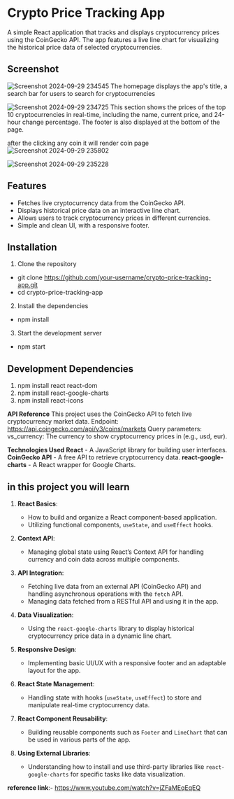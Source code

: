 # Crypto Price Tracking App

A simple React application that tracks and displays cryptocurrency prices using the CoinGecko API. The app features a live line chart for visualizing the historical price data of selected cryptocurrencies.

## Screenshot

![Screenshot 2024-09-29 234545](https://github.com/user-attachments/assets/4868efc2-166e-44ea-999c-5ba05bd55fd2)
The homepage displays the app's title, a search bar for users to search for cryptocurrencies

![Screenshot 2024-09-29 234725](https://github.com/user-attachments/assets/122d2776-9a74-4bb9-a31f-577dbc12eb5f)
This section shows the prices of the top 10 cryptocurrencies in real-time, including the name, current price, and 24-hour change percentage. The footer is also displayed at the bottom of the page.

after the clicking any coin it will render coin page 
![Screenshot 2024-09-29 235802](https://github.com/user-attachments/assets/f08c973c-dfea-4fd1-93a2-8dab25860bf5)

![Screenshot 2024-09-29 235228](https://github.com/user-attachments/assets/66524b48-4bfb-40eb-9c05-d206aa094a7b)


## Features
- Fetches live cryptocurrency data from the CoinGecko API.
- Displays historical price data on an interactive line chart.
- Allows users to track cryptocurrency prices in different currencies.
- Simple and clean UI, with a responsive footer.

## Installation
1) Clone the repository
- git clone https://github.com/your-username/crypto-price-tracking-app.git
- cd crypto-price-tracking-app

2) Install the dependencies
- npm install
   
3) Start the development server
- npm start

## Development Dependencies

 1) npm install react react-dom
 2) npm install react-google-charts
 3) npm install react-icons
    
**API Reference**
This project uses the CoinGecko API to fetch live cryptocurrency market data.
Endpoint: https://api.coingecko.com/api/v3/coins/markets
Query parameters: vs_currency: The currency to show cryptocurrency prices in (e.g., usd, eur).

**Technologies Used**
**React** - A JavaScript library for building user interfaces.
**CoinGecko API** - A free API to retrieve cryptocurrency data.
**react-google-charts** - A React wrapper for Google Charts.

## in this project you will learn
1. **React Basics**: 
   - How to build and organize a React component-based application.
   - Utilizing functional components, `useState`, and `useEffect` hooks.
   
2. **Context API**: 
   - Managing global state using React’s Context API for handling currency and coin data across multiple components.

3. **API Integration**: 
   - Fetching live data from an external API (CoinGecko API) and handling asynchronous operations with the `fetch` API.
   - Managing data fetched from a RESTful API and using it in the app.

4. **Data Visualization**: 
   - Using the `react-google-charts` library to display historical cryptocurrency price data in a dynamic line chart.

5. **Responsive Design**: 
   - Implementing basic UI/UX with a responsive footer and an adaptable layout for the app.
   
6. **React State Management**:
   - Handling state with hooks (`useState`, `useEffect`) to store and manipulate real-time cryptocurrency data.
   
7. **React Component Reusability**:
   - Building reusable components such as `Footer` and `LineChart` that can be used in various parts of the app.

8. **Using External Libraries**: 
   - Understanding how to install and use third-party libraries like `react-google-charts` for specific tasks like data visualization.


**reference link**:- https://www.youtube.com/watch?v=jZFaMEqEqEQ
